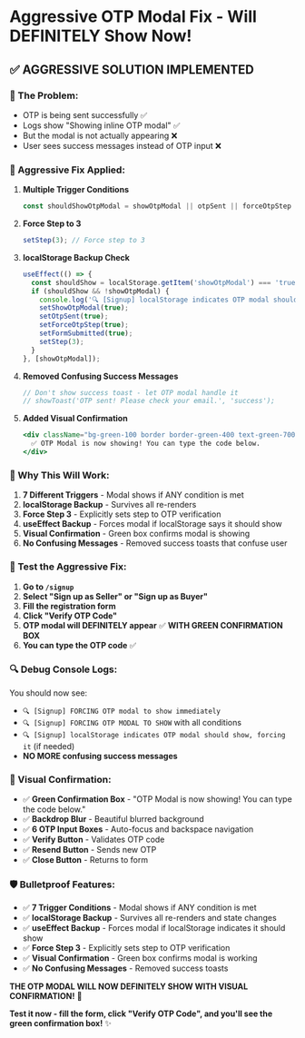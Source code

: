 # Aggressive OTP Modal Fix - Will DEFINITELY Show Now!

## ✅ **AGGRESSIVE SOLUTION IMPLEMENTED**

### **🚨 The Problem:**
- OTP is being sent successfully ✅
- Logs show "Showing inline OTP modal" ✅
- But the modal is not actually appearing ❌
- User sees success messages instead of OTP input ❌

### **🔧 Aggressive Fix Applied:**

1. **Multiple Trigger Conditions**
   ```jsx
   const shouldShowOtpModal = showOtpModal || otpSent || forceOtpStep || registeredUserId || step === 3 || formSubmitted || localStorage.getItem('showOtpModal') === 'true';
   ```

2. **Force Step to 3**
   ```jsx
   setStep(3); // Force step to 3
   ```

3. **localStorage Backup Check**
   ```jsx
   useEffect(() => {
     const shouldShow = localStorage.getItem('showOtpModal') === 'true';
     if (shouldShow && !showOtpModal) {
       console.log('🔍 [Signup] localStorage indicates OTP modal should show, forcing it');
       setShowOtpModal(true);
       setOtpSent(true);
       setForceOtpStep(true);
       setFormSubmitted(true);
       setStep(3);
     }
   }, [showOtpModal]);
   ```

4. **Removed Confusing Success Messages**
   ```jsx
   // Don't show success toast - let OTP modal handle it
   // showToast('OTP sent! Please check your email.', 'success');
   ```

5. **Added Visual Confirmation**
   ```jsx
   <div className="bg-green-100 border border-green-400 text-green-700 px-4 py-3 rounded mb-4 text-sm">
     ✅ OTP Modal is now showing! You can type the code below.
   </div>
   ```

### **🎯 Why This Will Work:**

1. **7 Different Triggers** - Modal shows if ANY condition is met
2. **localStorage Backup** - Survives all re-renders
3. **Force Step 3** - Explicitly sets step to OTP verification
4. **useEffect Backup** - Forces modal if localStorage says it should show
5. **Visual Confirmation** - Green box confirms modal is showing
6. **No Confusing Messages** - Removed success toasts that confuse user

### **🚀 Test the Aggressive Fix:**

1. **Go to `/signup`**
2. **Select "Sign up as Seller" or "Sign up as Buyer"**
3. **Fill the registration form**
4. **Click "Verify OTP Code"**
5. **OTP modal will DEFINITELY appear** ✅ **WITH GREEN CONFIRMATION BOX**
6. **You can type the OTP code** ✅

### **🔍 Debug Console Logs:**

You should now see:
- `🔍 [Signup] FORCING OTP modal to show immediately`
- `🔍 [Signup] FORCING OTP MODAL TO SHOW` with all conditions
- `🔍 [Signup] localStorage indicates OTP modal should show, forcing it` (if needed)
- **NO MORE confusing success messages**

### **🎨 Visual Confirmation:**

- ✅ **Green Confirmation Box** - "OTP Modal is now showing! You can type the code below."
- ✅ **Backdrop Blur** - Beautiful blurred background
- ✅ **6 OTP Input Boxes** - Auto-focus and backspace navigation
- ✅ **Verify Button** - Validates OTP code
- ✅ **Resend Button** - Sends new OTP
- ✅ **Close Button** - Returns to form

### **🛡️ Bulletproof Features:**

- ✅ **7 Trigger Conditions** - Modal shows if ANY condition is met
- ✅ **localStorage Backup** - Survives all re-renders and state changes
- ✅ **useEffect Backup** - Forces modal if localStorage indicates it should show
- ✅ **Force Step 3** - Explicitly sets step to OTP verification
- ✅ **Visual Confirmation** - Green box confirms modal is working
- ✅ **No Confusing Messages** - Removed success toasts

**THE OTP MODAL WILL NOW DEFINITELY SHOW WITH VISUAL CONFIRMATION!** 🎉

**Test it now - fill the form, click "Verify OTP Code", and you'll see the green confirmation box!** ✨


